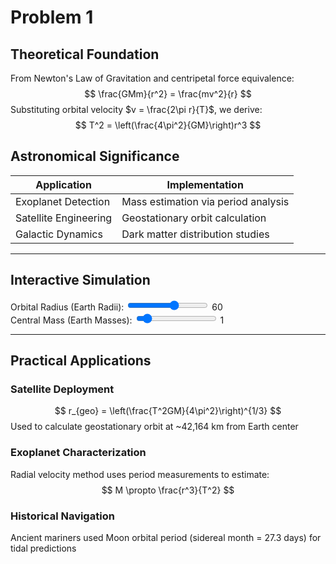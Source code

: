 # Problem 1

## Theoretical Foundation
From Newton's Law of Gravitation and centripetal force equivalence:
$$
\frac{GMm}{r^2} = \frac{mv^2}{r}
$$
Substituting orbital velocity $v = \frac{2\pi r}{T}$, we derive:
$$
T^2 = \left(\frac{4\pi^2}{GM}\right)r^3
$$

## Astronomical Significance
| Application               | Implementation                  |
|---------------------------|---------------------------------|
| Exoplanet Detection       | Mass estimation via period analysis |
| Satellite Engineering     | Geostationary orbit calculation |
| Galactic Dynamics         | Dark matter distribution studies |

---

## Interactive Simulation

<div id="orbitPlot"></div>
<div id="lawVerification"></div>

<div class="control-panel">
    <div class="param">
        <label>Orbital Radius (Earth Radii): 
            <input type="range" id="radius" min="2" max="100" value="60" step="1">
            <span id="radiusValue">60</span>
        </label>
    </div>
    <div class="param">
        <label>Central Mass (Earth Masses): 
            <input type="range" id="mass" min="0.1" max="10" value="1" step="0.1">
            <span id="massValue">1</span>
        </label>
    </div>
</div>

<script src="https://cdn.plot.ly/plotly-2.24.1.min.js"></script>
<script>
(function() {
    const G = 6.67430e-11;  // Gravitational constant
    const earthMass = 5.972e24;  // kg
    const earthRadius = 6.371e6;  // meters

    function calculatePeriod(r, M) {
        return Math.sqrt((4 * Math.PI**2 * r**3) / (G * M));
    }

    function updateSimulation() {
        const radius = parseFloat(document.getElementById('radius').value);
        const mass = parseFloat(document.getElementById('mass').value);
        
        // Convert to SI units
        const rSI = radius * earthRadius;
        const MSI = mass * earthMass;
        
        // Calculate orbital period
        const T = calculatePeriod(rSI, MSI);
        
        // Generate orbit path
        const theta = Array.from({length: 100}, (_, i) => i * 2 * Math.PI / 100);
        const x = radius * theta.map(t => Math.cos(t));
        const y = radius * theta.map(t => Math.sin(t));
        
        // Update orbit plot
        Plotly.newPlot('orbitPlot', [{
            x: x,
            y: y,
            mode: 'lines',
            name: 'Orbit',
            line: {color: '#00ff88'}
        }, {
            x: [0],
            y: [0],
            mode: 'markers',
            marker: {size: 20, color: '#1e90ff'},
            name: 'Central Body'
        }], {
            title: `Orbital Period: ${(T/3600).toFixed(2)} hours`,
            showlegend: false,
            aspectratio: {x: 1, y: 1}
        });

        // Generate verification data
        const radii = Array.from({length: 50}, (_, i) => 2 + (i*2));
        const periods = radii.map(r => 
            calculatePeriod(r * earthRadius, MSI) / 3600
        );
        
        // Update law verification plot
        Plotly.newPlot('lawVerification', [{
            x: radii.map(r => r**3),
            y: periods.map(t => t**2),
            mode: 'lines+markers',
            name: 'T² vs r³'
        }], {
            title: 'Kepler\'s Third Law Verification',
            xaxis: {title: 'Orbital Radius³ (R⊕³)'},
            yaxis: {title: 'Orbital Period² (hours²)'}
        });
    }

    // Add event listeners
    document.querySelectorAll('input[type="range"]').forEach(input => {
        input.addEventListener('input', function() {
            document.getElementById(this.id + 'Value').textContent = this.value;
            updateSimulation();
        });
    });

    // Initial render
    updateSimulation();
})();
</script>

---

## Practical Applications

### Satellite Deployment
$$
r_{geo} = \left(\frac{T^2GM}{4\pi^2}\right)^{1/3}
$$
Used to calculate geostationary orbit at ~42,164 km from Earth center

### Exoplanet Characterization
Radial velocity method uses period measurements to estimate:
$$
M \propto \frac{r^3}{T^2}
$$

### Historical Navigation
Ancient mariners used Moon orbital period (sidereal month = 27.3 days) for tidal predictions